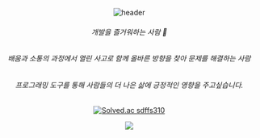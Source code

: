 <div align=center>
  
![header](https://capsule-render.vercel.app/api?type=rounded&color=auto&height=100,weight=100&section=header&text=KaiKim%20Github!&fontSize=30)

###### 개발을 즐거워하는 사람 🙂

###### 배움과 소통의 과정에서 열린 사고로 함께 올바른 방향을 찾아 문제를 해결하는 사람

###### 프로그래밍 도구를 통해 사람들의 더 나은 삶에 긍정적인 영향을 주고싶습니다.

[![Solved.ac
sdffs310](http://mazassumnida.wtf/api/mini/generate_badge?boj={handle})](https://solved.ac/{handle})


<img src="https://github-readme-stats.vercel.app/api?username=KaiKimiOS&show_icons=true">


</div>
